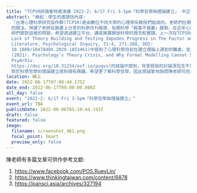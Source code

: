 ```yaml
---
title: "TCPSR研讀會特邀演講 2022-2: 6/17 Fri 3-5pm「科學哲學與理論建立」 中正大學哲學系 陳瑞麟 講座講授"
abstract: "緣起：學生的邀請信內容:
  「台灣心理科學研究協作群(TCPSR)是由數位不同大學的心理學系教授們組成的，老師們在開放科學相關議題上有相似的理念，希望可以提高台灣心理學界對於開放科學\
  的關注。拜讀了老師在臉書上分享的科學月刊報導，有關科學「報喜不報憂」趨勢，在近年心理學界也是不少學者提出的議題，並有經典實驗無法重現的危機，TCPSR的老\
  師們面對這樣的問題，希望透過建立平台、講座推廣開放科學的理念和實踐。上一次在TCPSR的老師們讀書會的文本(Eiko I. Fried (2020)
  Lack of Theory Building and Testing Impedes Progress in The Factor and Network
  Literature, Psychological Inquiry, 31:4, 271-288, DOI:
  10.1080/1047840X.2020.1853461)中提到了心理科學目前在建立理論上遇到的難處，並在參考的文本(Maatman, F. O.
  (2021). Psychology’s Theory Crisis, and Why Formal Modelling Cannot Solve It.
  PsyArXiv.
  https://doi.org/10.31234/osf.io/puqvs)的結論中提到，背景假設的討論須包含不只是理論，還有哲學。經過讀書會的討論，大家\
  對於科學哲學的理論建立感到很有興趣，希望更了解科學哲學，因此想誠摯地詢問陳老師可否為我們解惑科學哲學，並從科學哲學的角度看看理論建立呢？"
location: 線上
date: 2022-06-17T07:00:44.175Z
date_end: 2022-06-17T09:00:00.000Z
all_day: false
event: "2022-2: 6/17 Fri 3-5pm「科學哲學與理論建立」"
event_url: TBA
publishDate: 2022-06-06T05:10:44.193Z
draft: false
featured: false
image:
  filename: screenshot_461.png
  focal_point: Smart
  preview_only: false
---
```

陳老師有多篇文章可供作參考文獻: 

1. https://www.facebook.com/POS.RueyLin/
2. https://www.thinkingtaiwan.com/content/6878
3. https://pansci.asia/archives/327194